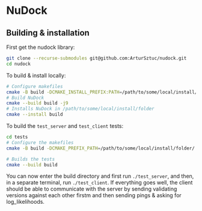# NuDock

## Building & installation

First get the nudock library:

```bash
git clone --recurse-submodules git@github.com:ArturSztuc/nudock.git
cd nudock
```

To build & install locally:

```bash
# Configure makefiles
cmake -B build -DCMAKE_INSTALL_PREFIX:PATH=/path/to/some/local/install/folder/
# Build NuDock
cmake --build build -j9
# Installs NuDock in /path/to/some/local/install/folder
cmake --install build
```

To build the `test_server` and `test_client` tests:

```bash
cd tests
# Configure the makefiles
cmake -B build -DCMAKE_PREFIX_PATH=/path/to/some/local/install/folder/

# Builds the tests
cmake --build build
```

You can now enter the build directory and first run `./test_server`, and then, in a separate terminal, run `./test_client`. If everything goes well, the client should be able to communicate with the server by sending validating versions against each other firstm and then sending pings & asking for log_likelihoods.